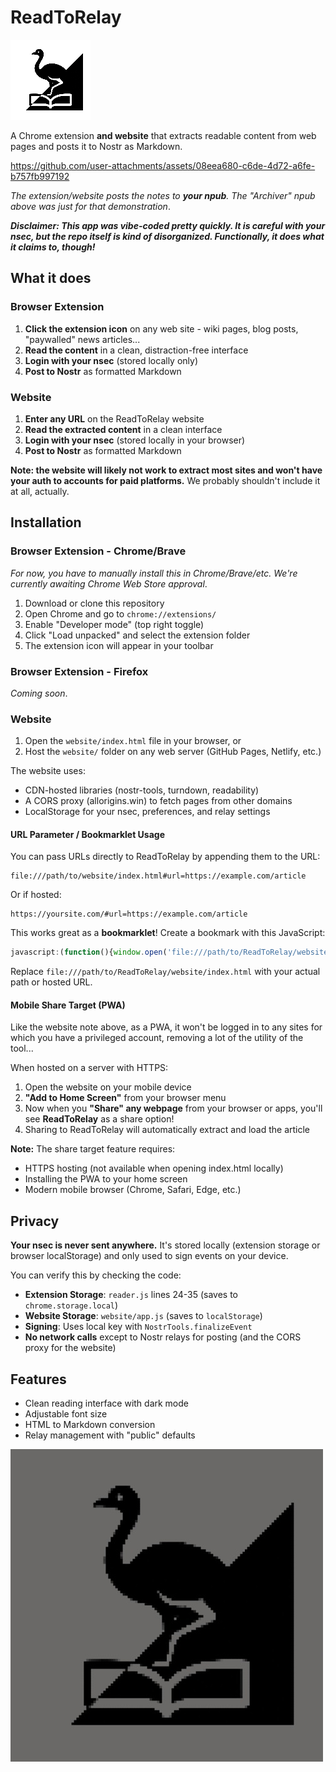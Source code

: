 # ReadToRelay

![icon](icons/icon128.png)

A Chrome extension **and website** that extracts readable content from web pages and posts it to Nostr as Markdown.

https://github.com/user-attachments/assets/08eea680-c6de-4d72-a6fe-b757fb997192

_The extension/website posts the notes to **your npub**. The "Archiver" npub above was just for that demonstration_.

**_Disclaimer: This app was vibe-coded pretty quickly. It is careful with your nsec, but the repo itself is kind of disorganized. Functionally, it does what it claims to, though!_**

## What it does

### Browser Extension
1. **Click the extension icon** on any web site - wiki pages, blog posts, "paywalled" news articles...
2. **Read the content** in a clean, distraction-free interface
3. **Login with your nsec** (stored locally only)
4. **Post to Nostr** as formatted Markdown

### Website
1. **Enter any URL** on the ReadToRelay website
2. **Read the extracted content** in a clean interface
3. **Login with your nsec** (stored locally in your browser)
4. **Post to Nostr** as formatted Markdown

**Note: the website will likely not work to extract most sites and won't have your auth to accounts for paid platforms.** We probably shouldn't include it at all, actually.


## Installation

### Browser Extension - Chrome/Brave

_For now, you have to manually install this in Chrome/Brave/etc. We're currently awaiting Chrome Web Store approval_.

1. Download or clone this repository
2. Open Chrome and go to `chrome://extensions/`
3. Enable "Developer mode" (top right toggle)
4. Click "Load unpacked" and select the extension folder
5. The extension icon will appear in your toolbar

### Browser Extension - Firefox

_Coming soon_.

### Website

1. Open the `website/index.html` file in your browser, or
2. Host the `website/` folder on any web server (GitHub Pages, Netlify, etc.)

The website uses:
- CDN-hosted libraries (nostr-tools, turndown, readability)
- A CORS proxy (allorigins.win) to fetch pages from other domains
- LocalStorage for your nsec, preferences, and relay settings

#### URL Parameter / Bookmarklet Usage

You can pass URLs directly to ReadToRelay by appending them to the URL:

```
file:///path/to/website/index.html#url=https://example.com/article
```

Or if hosted:
```
https://yoursite.com/#url=https://example.com/article
```

This works great as a **bookmarklet**! Create a bookmark with this JavaScript:

```javascript
javascript:(function(){window.open('file:///path/to/ReadToRelay/website/index.html#url='+encodeURIComponent(window.location.href));})();
```

Replace `file:///path/to/ReadToRelay/website/index.html` with your actual path or hosted URL.

#### Mobile Share Target (PWA)

Like the website note above, as a PWA, it won't be logged in to any sites for which you have a privileged account, removing a lot of the utility of the tool...

When hosted on a server with HTTPS:

1. Open the website on your mobile device
2. **"Add to Home Screen"** from your browser menu
3. Now when you **"Share" any webpage** from your browser or apps, you'll see **ReadToRelay** as a share option!
4. Sharing to ReadToRelay will automatically extract and load the article

**Note:** The share target feature requires:
- HTTPS hosting (not available when opening index.html locally)
- Installing the PWA to your home screen
- Modern mobile browser (Chrome, Safari, Edge, etc.)

## Privacy

**Your nsec is never sent anywhere.** It's stored locally (extension storage or browser localStorage) and only used to sign events on your device.

You can verify this by checking the code:
- **Extension Storage**: `reader.js` lines 24-35 (saves to `chrome.storage.local`)
- **Website Storage**: `website/app.js` (saves to `localStorage`)
- **Signing**: Uses local key with `NostrTools.finalizeEvent`
- **No network calls** except to Nostr relays for posting (and the CORS proxy for the website)

## Features

- Clean reading interface with dark mode
- Adjustable font size
- HTML to Markdown conversion
- Relay management with "public" defaults

![icon](icon-with-bg.jpg)
